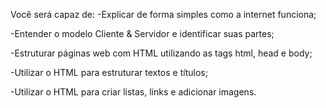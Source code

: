 Você será capaz de:
-Explicar de forma simples como a internet funciona;

-Entender o modelo Cliente & Servidor e identificar suas partes;

-Estruturar páginas web com HTML utilizando as tags html, head e body;

-Utilizar o HTML para estruturar textos e títulos;

-Utilizar o HTML para criar listas, links e adicionar imagens.